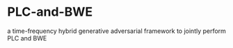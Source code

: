 # PLC-and-BWE
a time-frequency hybrid generative adversarial framework to jointly perform PLC and BWE
